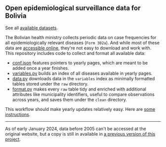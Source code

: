## Open epidemiological surveillance data for Bolivia

See all [available datasets](datasets.md).

The Bolivian health ministry collects periodic data on case frequencies for all epidemiologically relevant diseases (`Form 302a`). And while most of these data are [accessible online](https://estadisticas.minsalud.gob.bo/), they're not easy to download and work with. This repository includes code to collect and format all available data:

- [conf.json](conf.json) features pointers to yearly pages, which are meant to be added once a year finishes.
- [variables.py](variables.py) builds an index of all diseases available in yearly pages.
- [data.py](data.py) downloads data in the `variables` index as minimally formatted tables stored under the `raw` directory. 
- [format.py](format.py) makes every `raw` table tidy and enriched with additional attributes like municipality identifiers, useful to compare observations across years, and saves them under the `clean` directory.

This workflow should make yearly updates relatively easy. Here are [some instructions](updates.md).

---

As of early January 2024, data before 2005 can't be accessed at the original website, but a copy is still in available in [a previous version of this project](https://github.com/mauforonda/vigilancia-epidemiologica).
